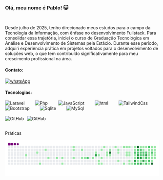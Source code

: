 ### Olá, meu nome é Pablo! 🐱
<br/>
<p>Desde julho de 2025, tenho direcionado meus estudos para o campo da Tecnologia da Informação, com ênfase no desenvolvimento Fullstack. Para consolidar essa trajetória, iniciei o curso de Graduação Tecnológica em Análise e Desenvolvimento de Sistemas pela Estácio. Durante esse período, adquiri experiência prática em projetos voltados para o desenvolvimento de soluções web, o que tem contribuído significativamente para meu crescimento profissional na área.</p>

#### Contato:
<div>
    <a href="https://wa.me/5561992295015"><img align= "center" alt="whatsApp" src="https://img.shields.io/badge/WhatsApp-25D566?style=for-the-badge&logo=whatsapp&logoColor=white"></a>
</div>

#### Tecnologias:
<div style="display: inline_block">    
    <img alt="Laravel" width="50px" style="padding-right: 30px;" src="https://cdn.jsdelivr.net/gh/devicons/devicon@latest/icons/laravel/laravel-original.svg" />
    <img width="50px" style="padding-right: 30px;" alt="Php" src="https://cdn.jsdelivr.net/gh/devicons/devicon@latest/icons/php/php-original.svg" />
    <img width="50px" style="padding-right: 30px;" alt="JavaScript" src="https://cdn.jsdelivr.net/gh/devicons/devicon@latest/icons/javascript/javascript-original.svg" />
    <img width="50px" style="padding-right: 30px;" alt="html" src="https://cdn.jsdelivr.net/gh/devicons/devicon@latest/icons/html5/html5-original.svg" />
    <img width="50px" style="padding-right: 30px;" alt="TailwindCss" src="https://cdn.jsdelivr.net/gh/devicons/devicon@latest/icons/tailwindcss/tailwindcss-original.svg" />
    <img width="50px" style="padding-right: 30px;" alt="Bootstrap" src="https://cdn.jsdelivr.net/gh/devicons/devicon@latest/icons/bootstrap/bootstrap-original.svg" />
    <img width="50px" style="padding-right: 30px;" alt="Sqlite" src="https://cdn.jsdelivr.net/gh/devicons/devicon@latest/icons/sqlite/sqlite-original.svg" />
    <img width="50px" style="padding-right: 30px;" alt="MySql" src="https://cdn.jsdelivr.net/gh/devicons/devicon@latest/icons/azuresqldatabase/azuresqldatabase-original.svg" />



</div>
<br/>
<div>
    <img align="left" heigth="200px" style="padding-right: 10px;" alt="GitHub" src="https://github-readme-stats.vercel.app/api?username=Pabloopk&show_icons=true&theme=transparent&_all_commits=true&locale=pt-br" />
    <img align="left" heigth="200px" style="padding-right: 10px;" alt="GitHub" src="https://github-readme-stats.vercel.app/api/top-langs/?username=Pabloopk&layout=compact&theme=transparent&custom_title=Tecnologias" />
</div>
<br/>
<br/>

<p>Práticas</p>

![snake gif](https://github.com/Pabloopk/Pabloopk/blob/output/github-contribution-grid-snake.gif)


